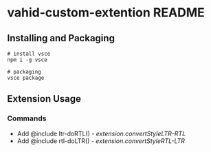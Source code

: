 # vahid-custom-extention README

## Installing and Packaging

```
# install vsce
npm i -g vsce

# packaging
vsce package
```

## Extension Usage

### Commands

- Add @include ltr-doRTL() - _extension.convertStyleLTR-RTL_
- Add @include rtl-doLTR() - _extension.convertStyleRTL-LTR_
